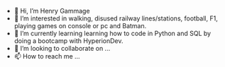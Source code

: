 - 👋 Hi, I’m Henry Gammage
- 👀 I’m interested in walking, disused railway lines/stations, football, F1, playing games on console or pc and Batman.
- 🌱 I’m currently learning learning how to code in Python and SQL by doing a bootcamp with HyperionDev.
- 💞️ I’m looking to collaborate on ...
- 📫 How to reach me ...

<!---
Henry-Kravitz/Henry-Kravitz is a ✨ special ✨ repository because its `README.md` (this file) appears on your GitHub profile.
You can click the Preview link to take a look at your changes.
--->
